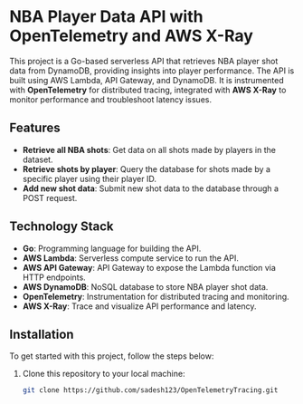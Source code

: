 # NBA Player Data API with OpenTelemetry and AWS X-Ray

This project is a Go-based serverless API that retrieves NBA player shot data from DynamoDB, providing insights into player performance. The API is built using AWS Lambda, API Gateway, and DynamoDB. It is instrumented with **OpenTelemetry** for distributed tracing, integrated with **AWS X-Ray** to monitor performance and troubleshoot latency issues.

## Features

- **Retrieve all NBA shots**: Get data on all shots made by players in the dataset.
- **Retrieve shots by player**: Query the database for shots made by a specific player using their player ID.
- **Add new shot data**: Submit new shot data to the database through a POST request.

## Technology Stack

- **Go**: Programming language for building the API.
- **AWS Lambda**: Serverless compute service to run the API.
- **AWS API Gateway**: API Gateway to expose the Lambda function via HTTP endpoints.
- **AWS DynamoDB**: NoSQL database to store NBA player shot data.
- **OpenTelemetry**: Instrumentation for distributed tracing and monitoring.
- **AWS X-Ray**: Trace and visualize API performance and latency.

## Installation

To get started with this project, follow the steps below:

1. Clone this repository to your local machine:

   ```bash
   git clone https://github.com/sadesh123/OpenTelemetryTracing.git

